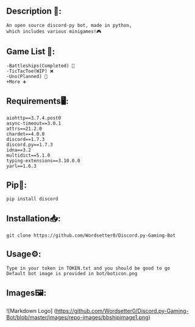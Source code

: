 ## Description 📝:
    An open source discord-py bot, made in python,
    which includes various minigames!🎮

## Game List 📜:
    -Battleships(Completed) 🚢
    -TicTacToe(WIP) ❌
    -Uno(Planned) 🎴
    +More ➕

## Requirements🖥️:
    aiohttp==3.7.4.post0
    async-timeout==3.0.1
    attrs==21.2.0
    chardet==4.0.0
    discord==1.7.3
    discord.py==1.7.3
    idna==3.2
    multidict==5.1.0
    typing-extensions==3.10.0.0
    yarl==1.6.3

## Pip🐍:
    pip install discord

## Installation📥:
    git clone https://github.com/Wordsetter0/Discord.py-Gaming-Bot

## Usage⚙️:
    Type in your token in TOKEN.txt and you should be good to go
    Default bot image is provided in bot/boticon.png

## Images🖼️:
![Markdown Logo]
(https://github.com/Wordsetter0/Discord.py-Gaming-Bot/blob/master/images/repo-images/bbshipimage1.png)

 
